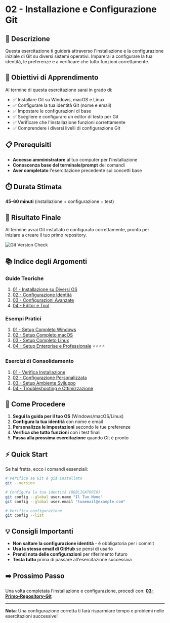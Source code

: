 # 02 - Installazione e Configurazione Git

## 📖 Descrizione

Questa esercitazione ti guiderà attraverso l'installazione e la configurazione iniziale di Git su diversi sistemi operativi. Imparerai a configurare la tua identità, le preferenze e a verificare che tutto funzioni correttamente.

## 🎯 Obiettivi di Apprendimento

Al termine di questa esercitazione sarai in grado di:

- ✅ Installare Git su Windows, macOS e Linux
- ✅ Configurare la tua identità Git (nome e email)
- ✅ Impostare le configurazioni di base
- ✅ Scegliere e configurare un editor di testo per Git
- ✅ Verificare che l'installazione funzioni correttamente
- ✅ Comprendere i diversi livelli di configurazione Git

## 📋 Prerequisiti

- **Accesso amministratore** al tuo computer per l'installazione
- **Conoscenza base del terminale/prompt** dei comandi
- **Aver completato** l'esercitazione precedente sui concetti base

## ⏱️ Durata Stimata

**45-60 minuti** (installazione + configurazione + test)

## 🎯 Risultato Finale

Al termine avrai Git installato e configurato correttamente, pronto per iniziare a creare il tuo primo repository.

![Git Version Check](https://via.placeholder.com/600x100/4CAF50/FFFFFF?text=git+version+2.40.0)

## 📚 Indice degli Argomenti

### Guide Teoriche
1. [01 - Installazione su Diversi OS](./guide/01-installazione-os.md)
2. [02 - Configurazione Identità](./guide/02-configurazione-identita.md)  
3. [03 - Configurazioni Avanzate](./guide/03-configurazioni-avanzate.md)
4. [04 - Editor e Tool](./guide/04-editor-tool.md)

### Esempi Pratici
1. [01 - Setup Completo Windows](./esempi/01-setup-windows.md)
2. [02 - Setup Completo macOS](./esempi/02-setup-macos.md)
3. [03 - Setup Completo Linux](./esempi/03-setup-linux.md)
4. [04 - Setup Enterprise e Professionale](./esempi/04-setup-enterprise-professionale.md) ⭐⭐⭐⭐

### Esercizi di Consolidamento
1. [01 - Verifica Installazione](./esercizi/01-verifica-installazione.md)
2. [02 - Configurazione Personalizzata](./esercizi/02-configurazione-personalizzata.md)
3. [03 - Setup Ambiente Sviluppo](./esercizi/03-setup-ambiente-sviluppo.md)
4. [04 - Troubleshooting e Ottimizzazione](./esercizi/04-troubleshooting-configurazione.md)

## 🚀 Come Procedere

1. **Segui la guida per il tuo OS** (Windows/macOS/Linux)
2. **Configura la tua identità** con nome e email
3. **Personalizza le impostazioni** secondo le tue preferenze
4. **Verifica che tutto funzioni** con i test finali
5. **Passa alla prossima esercitazione** quando Git è pronto

## ⚡ Quick Start

Se hai fretta, ecco i comandi essenziali:

```bash
# Verifica se Git è già installato
git --version

# Configura la tua identità (OBBLIGATORIO)
git config --global user.name "Il Tuo Nome"
git config --global user.email "tuaemail@example.com"

# Verifica configurazione
git config --list
```

## 💡 Consigli Importanti

- **Non saltare la configurazione identità** - è obbligatoria per i commit
- **Usa la stessa email di GitHub** se pensi di usarlo
- **Prendi nota delle configurazioni** per riferimento futuro
- **Testa tutto** prima di passare all'esercitazione successiva

## ➡️ Prossimo Passo

Una volta completata l'installazione e configurazione, procedi con:
**[03-Primo-Repository-Git](../03-Primo-Repository-Git/)**

---

**Nota**: Una configurazione corretta ti farà risparmiare tempo e problemi nelle esercitazioni successive!
